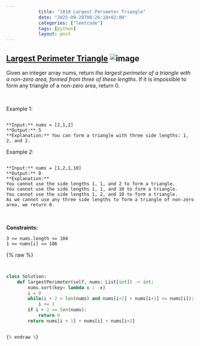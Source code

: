 ```yaml
---
            title: "1018 Largest Perimeter Triangle"
            date: "2025-09-28T08:26:18+02:00"
            categories: ["leetcode"]
            tags: [python]
            layout: post
---
```

            
## [Largest Perimeter Triangle](https://leetcode.com/problems/largest-perimeter-triangle) ![image](https://img.shields.io/badge/Difficulty-Easy-brightgreen)

Given an integer array nums, return *the largest perimeter of a triangle with a non-zero area, formed from three of these lengths*. If it is impossible to form any triangle of a non-zero area, return 0.

 

Example 1:

```

**Input:** nums = [2,1,2]
**Output:** 5
**Explanation:** You can form a triangle with three side lengths: 1, 2, and 2.

```

Example 2:

```

**Input:** nums = [1,2,1,10]
**Output:** 0
**Explanation:** 
You cannot use the side lengths 1, 1, and 2 to form a triangle.
You cannot use the side lengths 1, 1, and 10 to form a triangle.
You cannot use the side lengths 1, 2, and 10 to form a triangle.
As we cannot use any three side lengths to form a triangle of non-zero area, we return 0.

```

 

**Constraints:**

	3 <= nums.length <= 104
	1 <= nums[i] <= 106

{% raw %}


```python


class Solution:
    def largestPerimeter(self, nums: List[int]) -> int:
        nums.sort(key= lambda x : -x)
        i = 0
        while(i + 2 < len(nums) and nums[i+2] + nums[i+1] <= nums[i]):
            i += 1
        if i + 2 == len(nums):
            return 0
        return nums[i + 1] + nums[i] + nums[i+2]


{% endraw %}
```
